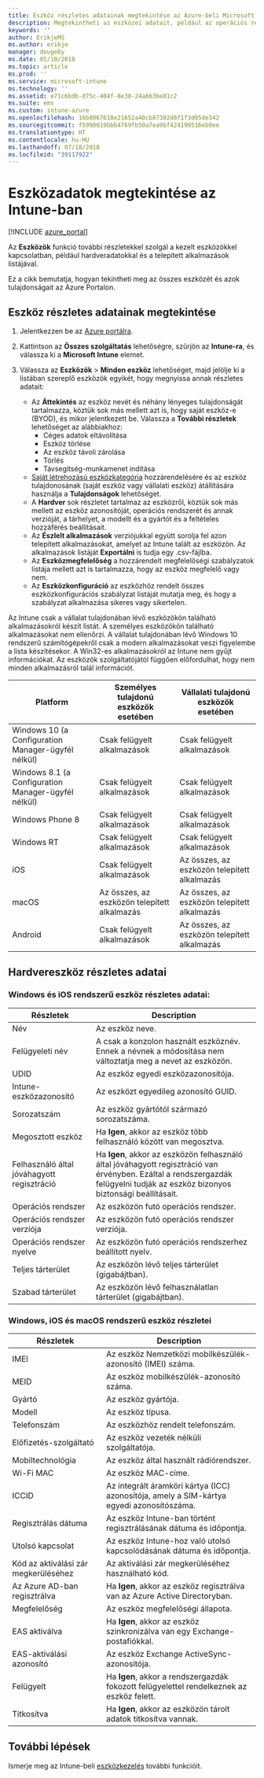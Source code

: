 ```yaml
---
title: Eszköz részletes adatainak megtekintése az Azure-beli Microsoft Intune-nal | Microsoft Docs
description: Megtekintheti az eszközei adatait, például az operációs rendszereket, a tárhelyet, a gyártót és a modelladatokat. Az Azure-beli Microsoft Intune-nal lekérheti a telepített alkalmazások listáját, ellenőrizheti a megfelelőségi szabályzatokat, és beállíthatja a TeamViewert. Ez hasonlít a kezelt eszközök leltárának áttekintéséhez.
keywords: ''
author: ErikjeMS
ms.author: erikje
manager: dougeby
ms.date: 05/10/2018
ms.topic: article
ms.prod: ''
ms.service: microsoft-intune
ms.technology: ''
ms.assetid: e71c6bdb-d75c-404f-8e38-24a663be81c2
ms.suite: ems
ms.custom: intune-azure
ms.openlocfilehash: 16b8067610e21652a40cb87302d8f1f3d05de342
ms.sourcegitcommit: f5998019bbb4769fb50a7ea9bf424199516eb9ee
ms.translationtype: HT
ms.contentlocale: hu-HU
ms.lasthandoff: 07/18/2018
ms.locfileid: "39117922"
---
```

# <a name="see-device-details-in-intune"></a>Eszközadatok megtekintése az Intune-ban

[!INCLUDE [azure_portal](./includes/azure_portal.md)]

Az **Eszközök** funkció további részletekkel szolgál a kezelt eszközökkel kapcsolatban, például hardveradatokkal és a telepített alkalmazások listájával.

Ez a cikk bemutatja, hogyan tekintheti meg az összes eszközét és azok tulajdonságait az Azure Portalon.

## <a name="view-the-device-details"></a>Eszköz részletes adatainak megtekintése

1. Jelentkezzen be az [Azure portálra](https://portal.azure.com).
2. Kattintson az **Összes szolgáltatás** lehetőségre, szűrjön az **Intune-ra**, és válassza ki a **Microsoft Intune** elemet.
3. Válassza az **Eszközök** > **Minden eszköz** lehetőséget, majd jelölje ki a listában szereplő eszközök egyikét, hogy megnyissa annak részletes adatait:

   - Az **Áttekintés** az eszköz nevét és néhány lényeges tulajdonságát tartalmazza, köztük sok más mellett azt is, hogy saját eszköz-e (BYOD), és mikor jelentkezett be. Válassza a **További részletek** lehetőséget az alábbiakhoz:
     - Céges adatok eltávolítása
     - Eszköz törlése
     - Az eszköz távoli zárolása
     - Törlés
     - Távsegítség-munkamenet indítása
   - [Saját létrehozású eszközkategória](device-group-mapping.md) hozzárendelésére és az eszköz tulajdonosának (saját eszköz vagy vállalati eszköz) átállítására használja a **Tulajdonságok** lehetőséget.
   - A **Hardver** sok részletet tartalmaz az eszközről, köztük sok más mellett az eszköz azonosítóját, operációs rendszerét és annak verzióját, a tárhelyet, a modellt és a gyártót és a feltételes hozzáférés beállításait.
   - Az **Észlelt alkalmazások** verziójukkal együtt sorolja fel azon telepített alkalmazásokat, amelyet az Intune talált az eszközön. Az alkalmazások listáját **Exportálni** is tudja egy .csv-fájlba.
   - Az **Eszközmegfelelőség** a hozzárendelt megfelelőségi szabályzatok listája mellett azt is tartalmazza, hogy az eszköz megfelelő vagy nem.
   - Az **Eszközkonfiguráció** az eszközhöz rendelt összes eszközkonfigurációs szabályzat listáját mutatja meg, és hogy a szabályzat alkalmazása sikeres vagy sikertelen.

Az Intune csak a vállalat tulajdonában lévő eszközökön található alkalmazásokról készít listát. A személyes eszközökön található alkalmazásokat nem ellenőrzi. A vállalat tulajdonában lévő Windows 10 rendszerű számítógépekről csak a modern alkalmazásokat veszi figyelembe a lista készítésekor. A Win32-es alkalmazásokról az Intune nem gyűjt információkat. Az eszközök szolgáltatójától függően előfordulhat, hogy nem minden alkalmazásról talál információt.

|Platform|Személyes tulajdonú eszközök esetében|Vállalati tulajdonú eszközök esetében|  
|--------------|---------------------------------|--------------------------------|  
|Windows 10 (a Configuration Manager-ügyfél nélkül)|Csak felügyelt alkalmazások|Csak felügyelt alkalmazások|
|Windows 8.1 (a Configuration Manager-ügyfél nélkül)|Csak felügyelt alkalmazások|Csak felügyelt alkalmazások|  
|Windows Phone 8|Csak felügyelt alkalmazások|Csak felügyelt alkalmazások|  
|Windows RT|Csak felügyelt alkalmazások|Csak felügyelt alkalmazások|  
|iOS|Csak felügyelt alkalmazások|Az összes, az eszközön telepített alkalmazás|
|macOS|Az összes, az eszközön telepített alkalmazás|Az összes, az eszközön telepített alkalmazás|  
|Android|Csak felügyelt alkalmazások|Az összes, az eszközön telepített alkalmazás|  

## <a name="hardware-device-details"></a>Hardvereszköz részletes adatai

### <a name="windows-and-ios-device-details"></a>Windows és iOS rendszerű eszköz részletes adatai:
|Részletek|Description|  
|--------------|----------------------|  
|Név|Az eszköz neve.|
|Felügyeleti név|A csak a konzolon használt eszköznév. Ennek a névnek a módosítása nem változtatja meg a nevet az eszközön.|
|UDID|Az eszköz egyedi eszközazonosítója.|
|Intune-eszközazonosító|Az eszközt egyedileg azonosító GUID.|
|Sorozatszám|Az eszköz gyártótól származó sorozatszáma.|
|Megosztott eszköz|Ha **Igen**, akkor az eszköz több felhasználó között van megosztva.|
|Felhasználó által jóváhagyott regisztráció|Ha **Igen**, akkor az eszközön felhasználó által jóváhagyott regisztráció van érvényben. Ezáltal a rendszergazdák felügyelni tudják az eszköz bizonyos biztonsági beállításait.|
|Operációs rendszer|Az eszközön futó operációs rendszer.|
|Operációs rendszer verziója|Az eszközön futó operációs rendszer verziója.|
|Operációs rendszer nyelve|Az eszközön futó operációs rendszerhez beállított nyelv.|
|Teljes tárterület|Az eszközön lévő teljes tárterület (gigabájtban).|
|Szabad tárterület|Az eszközön lévő felhasználatlan tárterület (gigabájtban).|


### <a name="windows-ios-and-macos-device-details"></a>Windows, iOS és macOS rendszerű eszköz részletei
|Részletek|Description|  
|--------------|----------------------|  
|IMEI|Az eszköz Nemzetközi mobilkészülék-azonosító (IMEI) száma.|
|MEID|Az eszköz mobilkészülék-azonosító száma.|
|Gyártó|Az eszköz gyártója.|
|Modell|Az eszköz típusa.|
|Telefonszám|Az eszközhöz rendelt telefonszám.|
|Előfizetés-szolgáltató|Az eszköz vezeték nélküli szolgáltatója.|
|Mobiltechnológia|Az eszköz által használt rádiórendszer.|
|Wi-Fi MAC|Az eszköz MAC-címe.|
|ICCID|Az integrált áramköri kártya (ICC) azonosítója, amely a SIM-kártya egyedi azonosítószáma.|
|Regisztrálás dátuma|Az eszköz Intune-ban történt regisztrálásának dátuma és időpontja.|
|Utolsó kapcsolat|Az eszköz Intune-hoz való utolsó kapcsolódásának dátuma és időpontja.|
|Kód az aktiválási zár megkerüléséhez|Az aktiválási zár megkerüléséhez használható kód.|
|Az Azure AD-ban regisztrálva|Ha **Igen**, akkor az eszköz regisztrálva van az Azure Active Directoryban.|
|Megfelelőség|Az eszköz megfelelőségi állapota.|
|EAS aktiválva|Ha **Igen**, akkor az eszköz szinkronizálva van egy Exchange-postafiókkal.|
|EAS-aktiválási azonosító|Az eszköz Exchange ActiveSync-azonosítója.|
|Felügyelt|Ha **Igen**, akkor a rendszergazdák fokozott felügyelettel rendelkeznek az eszköz felett.|
|Titkosítva|Ha **Igen**, akkor az eszközön tárolt adatok titkosítva vannak.|



## <a name="next-steps"></a>További lépések
Ismerje meg az Intune-beli [eszközkezelés](device-management.md) további funkcióit.